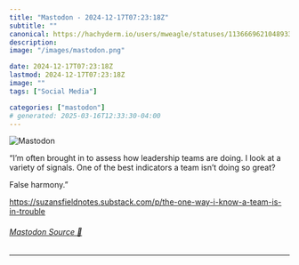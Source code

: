 ```yaml
---
title: "Mastodon - 2024-12-17T07:23:18Z"
subtitle: ""
canonical: https://hachyderm.io/users/mweagle/statuses/113666962104893349
description:
image: "/images/mastodon.png"

date: 2024-12-17T07:23:18Z
lastmod: 2024-12-17T07:23:18Z
image: ""
tags: ["Social Media"]

categories: ["mastodon"]
# generated: 2025-03-16T12:33:30-04:00
---
```

![Mastodon](/images/mastodon.png)

<p>“I’m often brought in to assess how leadership teams are doing. I look at a variety of signals. One of the best indicators a team isn’t doing so great?</p><p>False harmony.”</p><p><a href="https://suzansfieldnotes.substack.com/p/the-one-way-i-know-a-team-is-in-trouble" target="_blank" rel="nofollow noopener noreferrer" translate="no"><span class="invisible">https://</span><span class="ellipsis">suzansfieldnotes.substack.com/</span><span class="invisible">p/the-one-way-i-know-a-team-is-in-trouble</span></a></p>


###### [Mastodon Source 🐘](https://hachyderm.io/@mweagle/113666962104893349)

___
